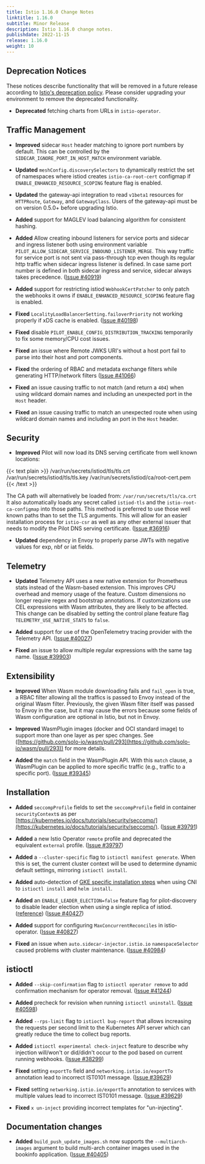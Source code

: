 ```yaml
---
title: Istio 1.16.0 Change Notes
linktitle: 1.16.0
subtitle: Minor Release
description: Istio 1.16.0 change notes.
publishdate: 2022-11-15
release: 1.16.0
weight: 10
---
```


## Deprecation Notices

These notices describe functionality that will be removed in a future release according to [Istio's deprecation policy](/docs/releases/feature-stages/#feature-phase-definitions). Please consider upgrading your environment to remove the deprecated functionality.

- **Deprecated** fetching charts from URLs in `istio-operator`.

## Traffic Management

- **Improved** sidecar `Host` header matching to ignore port numbers by default. This can be controlled by the `SIDECAR_IGNORE_PORT_IN_HOST_MATCH` environment variable.

- **Updated** `meshConfig.discoverySelectors` to dynamically restrict the set of namespaces where istiod creates `istio-ca-root-cert` configmap
  if `ENABLE_ENHANCED_RESOURCE_SCOPING` feature flag is enabled.

- **Updated** the gateway-api integration to read `v1beta1` resources for `HTTPRoute`, `Gateway`, and `GatewayClass`. Users of the gateway-api must be on version 0.5.0+ before upgrading Istio.

- **Added** support for MAGLEV load balancing algorithm for consistent hashing.

- **Added** Allow creating inbound listeners for service ports and sidecar
  and ingress listener both using environment variable
  `PILOT_ALLOW_SIDECAR_SERVICE_INBOUND_LISTENER_MERGE`.
  This way traffic for service port is not sent via pass-through tcp even
  though its regular http traffic when sidecar ingress listener is defined.
  In case same port number is defined in both sidecar ingress and service,
  sidecar always takes precedence.
  ([Issue #40919](https://github.com/istio/istio/issues/40919))

- **Added** support for restricting istiod `WebhookCertPatcher` to only patch the webhooks it owns
  if `ENABLE_ENHANCED_RESOURCE_SCOPING` feature flag is enabled.

- **Fixed** `LocalityLoadBalancerSetting.failoverPriority` not working properly if xDS cache is enabled.
  ([Issue #40198](https://github.com/istio/istio/issues/40198))

- **Fixed** disable `PILOT_ENABLE_CONFIG_DISTRIBUTION_TRACKING` temporarily to fix some memory/CPU cost issues.

- **Fixed** an issue where Remote JWKS URI's without a host port fail to parse into their host and port components.

- **Fixed** the ordering of RBAC and metadata exchange filters while generating HTTP/network filters
  ([Issue #41066](https://github.com/istio/istio/issues/41066))

- **Fixed** an issue causing traffic to not match (and return a `404`) when using wildcard domain names and including an unexpected port in the `Host` header.

- **Fixed** an issue causing traffic to match an unexpected route when using wildcard domain names and including an port in the `Host` header.

## Security

- **Improved** Pilot will now load its DNS serving certificate from well known locations:

{{< text plain >}}
/var/run/secrets/istiod/tls/tls.crt
/var/run/secrets/istiod/tls/tls.key
/var/run/secrets/istiod/ca/root-cert.pem
{{< /text >}}

The CA path will alternatively be loaded from: `/var/run/secrets/tls/ca.crt`
It also automatically loads any secret called `istiod-tls` and the `istio-root-ca-configmap` into those paths.
This method is preferred to use those well known paths than to set the TLS arguments.
This will allow for an easier installation process for `istio-csr` as well as any other external issuer that needs to modify
the Pilot DNS serving certificate. ([Issue #36916](https://github.com/istio/istio/issues/36916))

- **Updated** dependency in Envoy to properly parse JWTs with negative values for exp, nbf or iat fields.

## Telemetry

- **Updated** Telemetry API uses a new native extension for Prometheus stats
  instead of the Wasm-based extension. This improves CPU overhead and memory
  usage of the feature. Custom dimensions no longer require regex and bootstrap
  annotations. If customizations use CEL expressions with Wasm attributes, they
  are likely to be affected. This change can be disabled by setting the control
  plane feature flag `TELEMETRY_USE_NATIVE_STATS` to `false`.

- **Added** support for use of the OpenTelemetry tracing provider with the Telemetry API.
  ([Issue #40027](https://github.com/istio/istio/issues/40027))

- **Fixed** an issue to allow multiple regular expressions with the same tag name.
  ([Issue #39903](https://github.com/istio/istio/issues/39903))

## Extensibility

- **Improved** When Wasm module downloading fails and `fail_open` is true, a RBAC filter allowing all the traffics is passed to Envoy instead of the original Wasm filter.
  Previously, the given Wasm filter itself was passed to Envoy in the case, but it may cause the errors because some fields of Wasm configuration are optional in Istio, but not in Envoy.

- **Improved** WasmPlugin images (docker and OCI standard image) to support more than one layer as per spec changes.
  See ([https://github.com/solo-io/wasm/pull/293](https://github.com/solo-io/wasm/pull/293)) for more details.

- **Added** the `match` field in the WasmPlugin API. With this `match` clause, a WasmPlugin can be applied to more specific traffic (e.g., traffic to a specific port).
  ([Issue #39345](https://github.com/istio/istio/issues/39345))

## Installation

- **Added** `seccompProfile` fields to set the `seccompProfile` field in container
  `securityContext`s as per [https://kubernetes.io/docs/tutorials/security/seccomp/](https://kubernetes.io/docs/tutorials/security/seccomp/).
  ([Issue #39791](https://github.com/istio/istio/issues/39791))

- **Added** a new Istio Operator `remote` profile and deprecated the equivalent `external` profile. ([Issue #39797](https://github.com/istio/istio/issues/39797))

- **Added** a `--cluster-specific` flag to `istioctl manifest generate`. When this is set, the current cluster context will be used to determine dynamic default settings, mirroring `istioctl install`.

- **Added** auto-detection of [GKE specific installation steps](/docs/setup/additional-setup/cni/#hosted-kubernetes-settings) when using CNI to `istioctl install` and `helm install`.

- **Added** an `ENABLE_LEADER_ELECTION=false` feature flag for pilot-discovery to disable leader election when using a single replica of istiod.
  ([reference](/docs/reference/commands/pilot-discovery/)) ([Issue #40427](https://github.com/istio/istio/issues/40427))

- **Added** support for configuring `MaxConcurrentReconciles` in istio-operator. ([Issue #40827](https://github.com/istio/istio/issues/40827))

- **Fixed** an issue when `auto.sidecar-injector.istio.io` `namespaceSelector` caused problems with cluster maintenance. ([Issue #40984](https://github.com/istio/istio/issues/40984))

## istioctl

- **Added** `--skip-confirmation` flag to `istioctl operator remove` to add confirmation mechanism for operator removal. ([Issue #41244](https://github.com/istio/istio/issues/41244))

- **Added** precheck for revision when running `istioctl uninstall`. ([Issue #40598](https://github.com/istio/istio/issues/40598))

- **Added** `--rps-limit` flag to `istioctl bug-report` that allows increasing
  the requests per second limit to the Kubernetes API server which can greatly
  reduce the time to collect bug reports.

- **Added** `istioctl experimental check-inject` feature to describe why injection will/won't or did/didn't occur to the pod based on current running webhooks.
  ([Issue #38299](https://github.com/istio/istio/issues/38299))

- **Fixed** setting `exportTo` field and `networking.istio.io/exportTo` annotation lead to incorrect IST0101 message.
  ([Issue #39629](https://github.com/istio/istio/issues/39629))

- **Fixed** setting `networking.istio.io/exportTo` annotation to services with multiple values lead to incorrect IST0101 message.
  ([Issue #39629](https://github.com/istio/istio/issues/39629))

- **Fixed** `x un-inject` providing incorrect templates for "un-injecting".

## Documentation changes

- **Added** `build_push_update_images.sh` now supports the `--multiarch-images` argument to build multi-arch container images used in the bookinfo application.
  ([Issue #40405](https://github.com/istio/istio/issues/40405))
